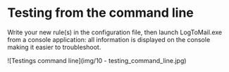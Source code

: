 # Testing from the command line

Write your new rule(s) in the configuration file, then launch LogToMail.exe from a console application: all information is displayed on the console making it easier to troubleshoot.

![Testings command line](img/10 - testing_command_line.jpg)
